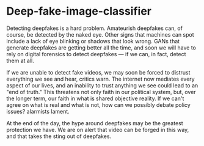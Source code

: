 # Deep-fake-image-classifier
Detecting deepfakes is a hard problem. Amateurish deepfakes can, of course, be detected by the naked eye. Other signs that machines can spot include a lack of eye blinking or shadows that look wrong. GANs that generate deepfakes are getting better all the time, and soon we will have to rely on digital forensics to detect deepfakes — if we can, in fact, detect them at all.

If we are unable to detect fake videos, we may soon be forced to distrust everything we see and hear, critics warn. The internet now mediates every aspect of our lives, and an inability to trust anything we see could lead to an "end of truth." This threatens not only faith in our political system, but, over the longer term, our faith in what is shared objective reality. If we can't agree on what is real and what is not, how can we possibly debate policy issues? alarmists lament.

At the end of the day, the hype around deepfakes may be the greatest protection we have. We are on alert that video can be forged in this way, and that takes the sting out of deepfakes.
